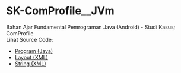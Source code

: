 # SK-ComProfile__JVm
Bahan Ajar Fundamental Pemrograman Java (Android) - Studi Kasus; ComProfile<br>
Lihat Source Code:<br>
- <a href="https://github.com/RizkyKhapidsyah/SK-ComProfile__JVm/tree/master/src/com/pskpartha">Program (Java)</a><br>
- <a href="https://github.com/RizkyKhapidsyah/SK-ComProfile__JVm/tree/master/res/layout">Layout (XML)</a><br>
- <a href="https://github.com/RizkyKhapidsyah/SK-ComProfile__JVm/blob/master/res/values/strings.xml">String (XML)</a>
